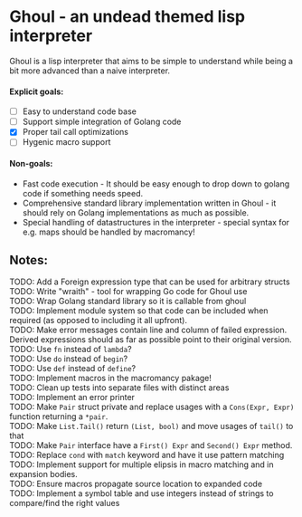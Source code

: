 # Ghoul - an undead themed lisp interpreter
Ghoul is a lisp interpreter that aims to be simple to understand while being a bit more advanced than a naive interpreter. 

#### Explicit goals:
- [ ] Easy to understand code base
- [ ] Support simple integration of Golang code
- [x] Proper tail call optimizations
- [ ] Hygenic macro support  

#### Non-goals:
- Fast code execution - It should be easy enough to drop down to golang code if something needs speed.
- Comprehensive standard library implementation written in Ghoul - it should rely on Golang implementations as much as possible.
- Special handling of datastructures in the interpreter - special syntax for e.g. maps should be handled by macromancy! 


## Notes:
TODO: Add a Foreign expression type that can be used for arbitrary structs  
TODO: Write "wraith" - tool for wrapping Go code for Ghoul use  
TODO: Wrap Golang standard library so it is callable from ghoul  
TODO: Implement module system so that code can be included when required (as opposed to including it all upfront).  
TODO: Make error messages contain line and column of failed expression. Derived expressions should as far as possible point to their original version.  
TODO: Use `fn` instead of `lambda`?  
TODO: Use `do` instead of `begin`?  
TODO: Use `def` instead of `define`?  
TODO: Implement macros in the macromancy pakage!  
TODO: Clean up tests into separate files with distinct areas  
TODO: Implement an error printer  
TODO: Make `Pair` struct private and replace usages with a `Cons(Expr, Expr)` function returning a `*pair`.  
TODO: Make `List.Tail()` return `(List, bool)` and move usages of `tail()` to that  
TODO: Make `Pair` interface have a `First() Expr` and `Second() Expr` method.  
TODO: Replace `cond` with `match` keyword and have it use pattern matching  
TODO: Implement support for multiple elipsis in macro matching and in expansion bodies.  
TODO: Ensure macros propagate source location to expanded code  
TODO: Implement a symbol table and use integers instead of strings to compare/find the right values  

